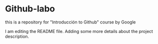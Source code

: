 # Github-labo
this is a repository for "Introducción to Github" course by Google

I am editing the README file. Adding some more details about the project description.
